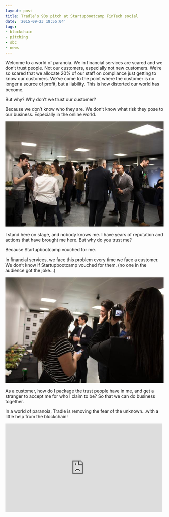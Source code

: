 ```yaml
---
layout: post
title: Tradle’s 90s pitch at Startupbootcamp FinTech social
date: '2015-09-23 18:55:04'
tags:
- blockchain
- pitching
- sbc
- news
---
```



Welcome to a world of paranoia. We in financial services are scared and we don’t trust people. Not our customers, especially not new customers. We’re so scared that we allocate 20% of our staff on compliance just getting to know our customers. We’ve come to the point where the customer is no longer a source of profit, but a liability. This is how distorted our world has become.

But why? Why don’t we trust our customer?

Because we don’t know who they are. We don’t know what risk they pose to our business. Especially in the online world.  

![](/content/images/2016/08/sbcfintech-social-sep-2.jpg)

I stand here on stage, and nobody knows me. I have years of reputation and actions that have brought me here. But why do you trust me?

Because Startupbootcamp vouched for me.

In financial services, we face this problem every time we face a customer. We don’t know if Startupbootcamp vouched for them. (no one in the audience got the joke…)  

![](/content/images/2016/08/sbcfintech-social-sep-21.jpg)

As a customer, how do I package the trust people have in me, and get a stranger to accept me for who I claim to be? So that we can do business together.

In a world of paranoia, Tradle is removing the fear of the unknown…with a little help from the blockchain!

<iframe allowfullscreen="" frameborder="0" height="281" src="https://www.youtube.com/embed/BlSTOT6ioQA?feature=oembed" width="500"></iframe>


